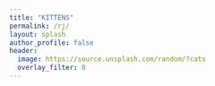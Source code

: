 ```yaml
---
title: "KITTENS"
permalink: /rj/
layout: splash
author_profile: false
header:
  image: https://source.unsplash.com/random/?cats
  overlay_filter: 0
---
```

